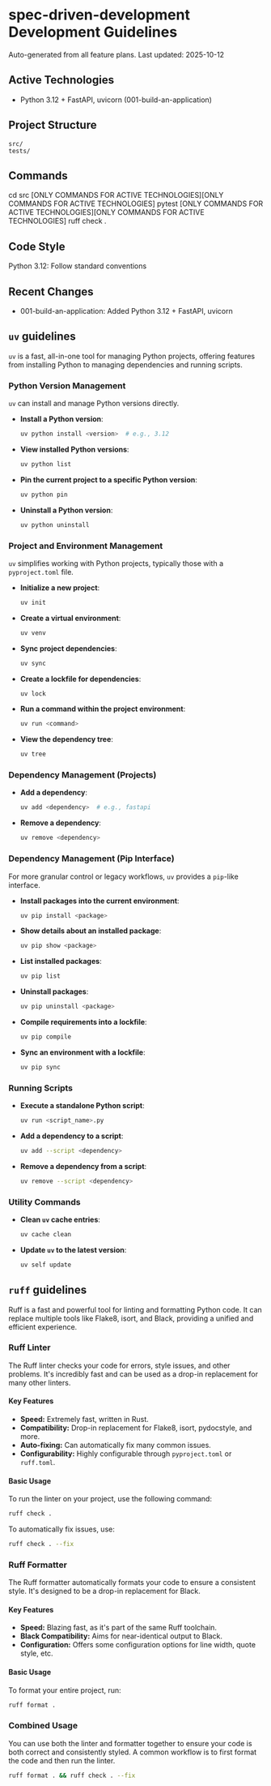 # spec-driven-development Development Guidelines

Auto-generated from all feature plans. Last updated: 2025-10-12

## Active Technologies
- Python 3.12 + FastAPI, uvicorn (001-build-an-application)

## Project Structure
```
src/
tests/
```

## Commands
cd src [ONLY COMMANDS FOR ACTIVE TECHNOLOGIES][ONLY COMMANDS FOR ACTIVE TECHNOLOGIES] pytest [ONLY COMMANDS FOR ACTIVE TECHNOLOGIES][ONLY COMMANDS FOR ACTIVE TECHNOLOGIES] ruff check .

## Code Style
Python 3.12: Follow standard conventions

## Recent Changes
- 001-build-an-application: Added Python 3.12 + FastAPI, uvicorn

<!-- MANUAL ADDITIONS START -->
## `uv` guidelines

`uv` is a fast, all-in-one tool for managing Python projects, offering features from installing Python to managing dependencies and running scripts.

### Python Version Management

`uv` can install and manage Python versions directly.

-   **Install a Python version**:
    ```bash
    uv python install <version>  # e.g., 3.12
    ```
-   **View installed Python versions**:
    ```bash
    uv python list
    ```
-   **Pin the current project to a specific Python version**:
    ```bash
    uv python pin
    ```
-   **Uninstall a Python version**:
    ```bash
    uv python uninstall
    ```

### Project and Environment Management

`uv` simplifies working with Python projects, typically those with a `pyproject.toml` file.

-   **Initialize a new project**:
    ```bash
    uv init
    ```
-   **Create a virtual environment**:
    ```bash
    uv venv
    ```
-   **Sync project dependencies**:
    ```bash
    uv sync
    ```
-   **Create a lockfile for dependencies**:
    ```bash
    uv lock
    ```
-   **Run a command within the project environment**:
    ```bash
    uv run <command>
    ```
-   **View the dependency tree**:
    ```bash
    uv tree
    ```

### Dependency Management (Projects)

-   **Add a dependency**:
    ```bash
    uv add <dependency>  # e.g., fastapi
    ```
-   **Remove a dependency**:
    ```bash
    uv remove <dependency>
    ```

### Dependency Management (Pip Interface)

For more granular control or legacy workflows, `uv` provides a `pip`-like interface.

-   **Install packages into the current environment**:
    ```bash
    uv pip install <package>
    ```
-   **Show details about an installed package**:
    ```bash
    uv pip show <package>
    ```
-   **List installed packages**:
    ```bash
    uv pip list
    ```
-   **Uninstall packages**:
    ```bash
    uv pip uninstall <package>
    ```
-   **Compile requirements into a lockfile**:
    ```bash
    uv pip compile
    ```
-   **Sync an environment with a lockfile**:
    ```bash
    uv pip sync
    ```

### Running Scripts

-   **Execute a standalone Python script**:
    ```bash
    uv run <script_name>.py
    ```
-   **Add a dependency to a script**:
    ```bash
    uv add --script <dependency>
    ```
-   **Remove a dependency from a script**:
    ```bash
    uv remove --script <dependency>
    ```

### Utility Commands

-   **Clean `uv` cache entries**:
    ```bash
    uv cache clean
    ```
-   **Update `uv` to the latest version**:
    ```bash
    uv self update
    ```

## `ruff` guidelines

Ruff is a fast and powerful tool for linting and formatting Python code. It can replace multiple tools like Flake8, isort, and Black, providing a unified and efficient experience.

### Ruff Linter

The Ruff linter checks your code for errors, style issues, and other problems. It's incredibly fast and can be used as a drop-in replacement for many other linters.

#### Key Features

*   **Speed:** Extremely fast, written in Rust.
*   **Compatibility:** Drop-in replacement for Flake8, isort, pydocstyle, and more.
*   **Auto-fixing:** Can automatically fix many common issues.
*   **Configurability:** Highly configurable through `pyproject.toml` or `ruff.toml`.

#### Basic Usage

To run the linter on your project, use the following command:

```bash
ruff check .
```

To automatically fix issues, use:

```bash
ruff check . --fix
```

### Ruff Formatter

The Ruff formatter automatically formats your code to ensure a consistent style. It's designed to be a drop-in replacement for Black.

#### Key Features

*   **Speed:** Blazing fast, as it's part of the same Ruff toolchain.
*   **Black Compatibility:** Aims for near-identical output to Black.
*   **Configuration:** Offers some configuration options for line width, quote style, etc.

#### Basic Usage

To format your entire project, run:

```bash
ruff format .
```

### Combined Usage

You can use both the linter and formatter together to ensure your code is both correct and consistently styled. A common workflow is to first format the code and then run the linter.

```bash
ruff format . && ruff check . --fix
```

<!-- MANUAL ADDITIONS END -->